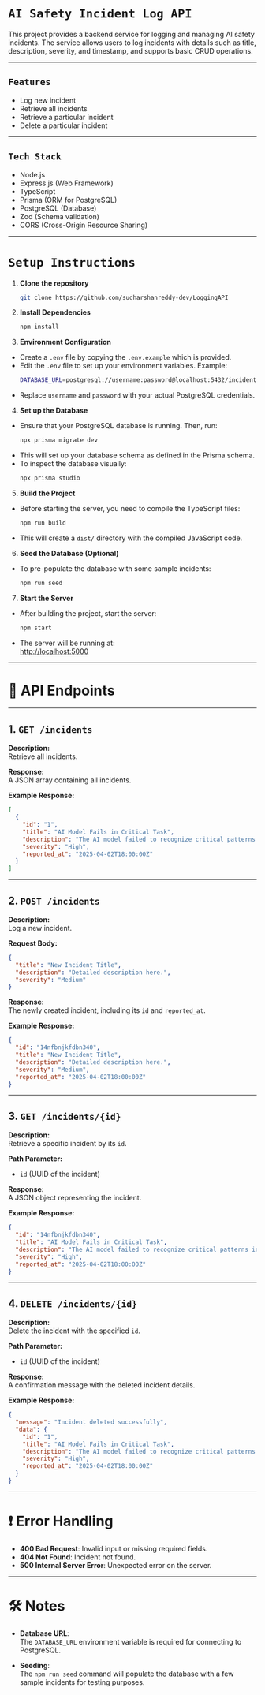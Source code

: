 # `AI Safety Incident Log API`

This project provides a backend service for logging and managing AI safety incidents. The service allows users to log incidents with details such as title, description, severity, and timestamp, and supports basic CRUD operations.

---

## `Features`

- Log new incident
- Retrieve all incidents
- Retrieve a particular incident
- Delete a particular incident

---

## `Tech Stack`

- Node.js
- Express.js (Web Framework)
- TypeScript
- Prisma (ORM for PostgreSQL)
- PostgreSQL (Database)
- Zod (Schema validation)
- CORS (Cross-Origin Resource Sharing)

---

# `Setup Instructions`

1. **Clone the repository**
    ```bash
    git clone https://github.com/sudharshanreddy-dev/LoggingAPI
    ```

2. **Install Dependencies**
    ```bash
    npm install
    ```

3. **Environment Configuration**

- Create a `.env` file by copying the `.env.example` which is provided.
- Edit the `.env` file to set up your environment variables. Example:
    ```bash
    DATABASE_URL=postgresql://username:password@localhost:5432/incidents
    ```
- Replace `username` and `password` with your actual PostgreSQL credentials.

4. **Set up the Database**

- Ensure that your PostgreSQL database is running. Then, run:
    ```bash
    npx prisma migrate dev
    ```
- This will set up your database schema as defined in the Prisma schema.
- To inspect the database visually:
    ```bash
    npx prisma studio
    ```

5. **Build the Project**

- Before starting the server, you need to compile the TypeScript files:
    ```bash
    npm run build
    ```
- This will create a `dist/` directory with the compiled JavaScript code.

6. **Seed the Database (Optional)**

- To pre-populate the database with some sample incidents:
    ```bash
    npm run seed
    ```

7. **Start the Server**

- After building the project, start the server:
    ```bash
    npm start
    ```
- The server will be running at:  
  [http://localhost:5000](http://localhost:5000)

---

# 📖 API Endpoints

---

## 1. `GET /incidents`

**Description:**  
Retrieve all incidents.

**Response:**  
A JSON array containing all incidents.

**Example Response:**

```json
[
  {
    "id": "1",
    "title": "AI Model Fails in Critical Task",
    "description": "The AI model failed to recognize critical patterns in the input data, causing a potential safety issue.",
    "severity": "High",
    "reported_at": "2025-04-02T18:00:00Z"
  }
]
```

---

## 2. `POST /incidents`

**Description:**  
Log a new incident.

**Request Body:**

```json
{
  "title": "New Incident Title",
  "description": "Detailed description here.",
  "severity": "Medium"
}
```

**Response:**  
The newly created incident, including its `id` and `reported_at`.

**Example Response:**

```json
{
  "id": "14nfbnjkfdbn340",
  "title": "New Incident Title",
  "description": "Detailed description here.",
  "severity": "Medium",
  "reported_at": "2025-04-02T18:00:00Z"
}
```

---

## 3. `GET /incidents/{id}`

**Description:**  
Retrieve a specific incident by its `id`.

**Path Parameter:**
- `id` (UUID of the incident)

**Response:**  
A JSON object representing the incident.

**Example Response:**

```json
{
  "id": "14nfbnjkfdbn340",
  "title": "AI Model Fails in Critical Task",
  "description": "The AI model failed to recognize critical patterns in the input data, causing a potential safety issue.",
  "severity": "High",
  "reported_at": "2025-04-02T18:00:00Z"
}
```

---

## 4. `DELETE /incidents/{id}`

**Description:**  
Delete the incident with the specified `id`.

**Path Parameter:**
- `id` (UUID of the incident)

**Response:**  
A confirmation message with the deleted incident details.

**Example Response:**

```json
{
  "message": "Incident deleted successfully",
  "data": {
    "id": "1",
    "title": "AI Model Fails in Critical Task",
    "description": "The AI model failed to recognize critical patterns in the input data, causing a potential safety issue.",
    "severity": "High",
    "reported_at": "2025-04-02T18:00:00Z"
  }
}
```

---

# ❗ Error Handling

- **400 Bad Request**: Invalid input or missing required fields.
- **404 Not Found**: Incident not found.
- **500 Internal Server Error**: Unexpected error on the server.

---

# 🛠️ Notes

- **Database URL**:  
  The `DATABASE_URL` environment variable is required for connecting to PostgreSQL.

- **Seeding**:  
  The `npm run seed` command will populate the database with a few sample incidents for testing purposes.
